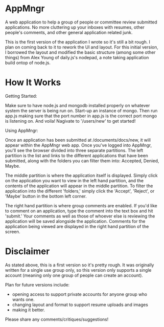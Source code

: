 AppMngr
=======

A web application to help a group of people or committee review submitted applications. No more cluttering up your inboxes with 
resumes, other people's comments, and other general application related junk.  

This is the first version of the application I wrote so it's still a bit rough. I plan on coming back to it to rework 
the UI and layout. For this initial version, I borrowed the layout and modified the basic structure (among some other 
things) from Alex Young of daily.js's nodepad, a note taking application build ontop of node.js. 


How It Works
============
Getting Started:

Make sure to have node.js and mongodb installed properly on whatever system the server is being run on. Start-up an 
instance of mongo. Then run app.js making sure that the port number in app.js is the correct port mongo is listening on.
And voila! Nagivate to '<somehost>/users/new' to get started!

Using AppMngr:

Once an application has been submitted at /documents/docs/new, it will appear within the AppMngr web app.
Once you've logged into AppMngr, you'll see the browser divided into three separate partitions. The left partition is
the list and links to the different applications that have been submitted, along with the folders you can filter them 
into: Accepted, Denied, Maybe.

The middle partition is where the application itself is displayed. Simply click on the application you want to view in
the left hand partition, and the contents of the application will appear in the middle partition. To filter the application
into the different 'folders,' simply click the 'Accept', 'Reject', or 'Maybe' button in the bottom left corner.

The right hand partition is where group comments are enabled. If you'd like to comment on an application, type the comment
into the text box and hit 'submit.' Your comments as well as those of whoever else is reviewing the application will be saved alongside
the application. Comments for the application being viewed are displayed in the right hand partition of the screen.


Disclaimer
==========

As stated above, this is a first version so it's pretty rough. It was originally written for a single use group only, so
this version only supports a single account (meaning only one group of people can create an account).

Plan for future versions include:
  - opening access to support private accounts for anyone group who wants one.
  - changing layout and format to support resume uploads and images
  - making it better. 

Please share any comments/critiques/suggestions! 
